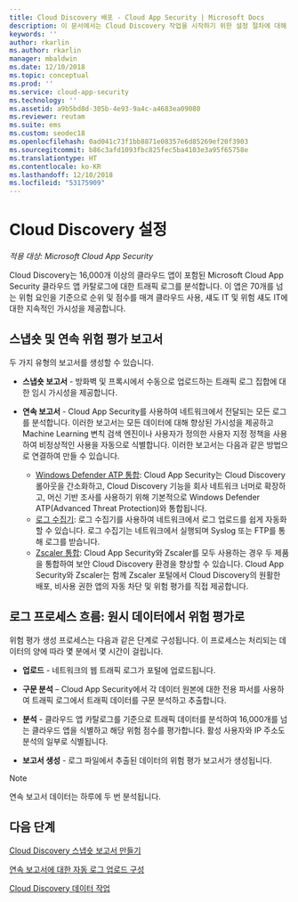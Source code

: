 ```yaml
---
title: Cloud Discovery 배포 - Cloud App Security | Microsoft Docs
description: 이 문서에서는 Cloud Discovery 작업을 시작하기 위한 설정 절차에 대해 설명합니다.
keywords: ''
author: rkarlin
ms.author: rkarlin
manager: mbaldwin
ms.date: 12/10/2018
ms.topic: conceptual
ms.prod: ''
ms.service: cloud-app-security
ms.technology: ''
ms.assetid: a9b5bd8d-305b-4e93-9a4c-a4683ea09080
ms.reviewer: reutam
ms.suite: ems
ms.custom: seodec18
ms.openlocfilehash: 0ad041c73f1bb8871e08357e6d85269ef20f3903
ms.sourcegitcommit: b86c3afd1093fbc825fec5ba4103e3a95f65758e
ms.translationtype: HT
ms.contentlocale: ko-KR
ms.lasthandoff: 12/10/2018
ms.locfileid: "53175909"
---
```

# <a name="set-up-cloud-discovery"></a>Cloud Discovery 설정

*적용 대상: Microsoft Cloud App Security*

Cloud Discovery는 16,000개 이상의 클라우드 앱이 포함된 Microsoft Cloud App Security 클라우드 앱 카탈로그에 대한 트래픽 로그를 분석합니다. 이 앱은 70개를 넘는 위험 요인을 기준으로 순위 및 점수를 매겨 클라우드 사용, 섀도 IT 및 위험 섀도 IT에 대한 지속적인 가시성을 제공합니다.

## <a name="snapshot-and-continuous-risk-assessment-reports"></a>스냅숏 및 연속 위험 평가 보고서 

두 가지 유형의 보고서를 생성할 수 있습니다. 

- **스냅숏 보고서** - 방화벽 및 프록시에서 수동으로 업로드하는 트래픽 로그 집합에 대한 임시 가시성을 제공합니다.

- **연속 보고서** - Cloud App Security를 사용하여 네트워크에서 전달되는 모든 로그를 분석합니다. 이러한 보고서는 모든 데이터에 대해 향상된 가시성을 제공하고 Machine Learning 변칙 검색 엔진이나 사용자가 정의한 사용자 지정 정책을 사용하여 비정상적인 사용을 자동으로 식별합니다. 이러한 보고서는 다음과 같은 방법으로 연결하여 만들 수 있습니다.

  - [Windows Defender ATP 통합](wdatp-integration.md): Cloud App Security는 Cloud Discovery 롤아웃을 간소화하고, Cloud Discovery 기능을 회사 네트워크 너머로 확장하고, 머신 기반 조사를 사용하기 위해 기본적으로 Windows Defender ATP(Advanced Threat Protection)와 통합됩니다.
  - [로그 수집기](discovery-docker.md): 로그 수집기를 사용하여 네트워크에서 로그 업로드를 쉽게 자동화할 수 있습니다. 로그 수집기는 네트워크에서 실행되며 Syslog 또는 FTP를 통해 로그를 받습니다.
  - [Zscaler 통합](zscaler-integration.md): Cloud App Security와 Zscaler를 모두 사용하는 경우 두 제품을 통합하여 보안 Cloud Discovery 환경을 향상할 수 있습니다. Cloud App Security와 Zscaler는 함께 Zscaler 포털에서 Cloud Discovery의 원활한 배포, 비사용 권한 앱의 자동 차단 및 위험 평가를 직접 제공합니다.

## <a name="log-process-flow-from-raw-data-to-risk-assessment"></a>로그 프로세스 흐름: 원시 데이터에서 위험 평가로

위험 평가 생성 프로세스는 다음과 같은 단계로 구성됩니다. 이 프로세스는 처리되는 데이터의 양에 따라 몇 분에서 몇 시간이 걸립니다.  

- **업로드** - 네트워크의 웹 트래픽 로그가 포털에 업로드됩니다.  

- **구문 분석** – Cloud App Security에서 각 데이터 원본에 대한 전용 파서를 사용하여 트래픽 로그에서 트래픽 데이터를 구문 분석하고 추출합니다.  

- **분석** - 클라우드 앱 카탈로그를 기준으로 트래픽 데이터를 분석하여 16,000개를 넘는 클라우드 앱을 식별하고 해당 위험 점수를 평가합니다. 활성 사용자와 IP 주소도 분석의 일부로 식별됩니다.  

- **보고서 생성** - 로그 파일에서 추출된 데이터의 위험 평가 보고서가 생성됩니다.


>[!NOTE]
> 연속 보고서 데이터는 하루에 두 번 분석됩니다.


## <a name="next-steps"></a>다음 단계

[Cloud Discovery 스냅숏 보고서 만들기](create-snapshot-cloud-discovery-reports.md)

[연속 보고서에 대한 자동 로그 업로드 구성](configure-automatic-log-upload-for-continuous-reports.md)

[Cloud Discovery 데이터 작업](working-with-cloud-discovery-data.md)